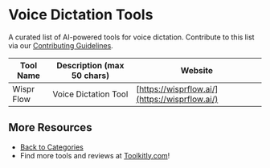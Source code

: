 # Voice Dictation Tools

A curated list of AI-powered tools for voice dictation. Contribute to this list via our [Contributing Guidelines](../CONTRIBUTING.md).

| Tool Name | Description (max 50 chars) | Website |
|-----------|----------------------------|---------|
| Wispr Flow | Voice Dictation Tool | [https://wisprflow.ai/](https://wisprflow.ai/) |

## More Resources
- [Back to Categories](../README.md)
- Find more tools and reviews at [Toolkitly.com](https://toolkitly.com)!
